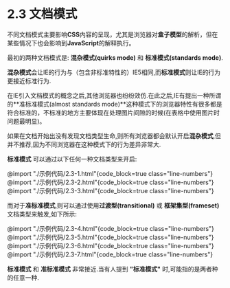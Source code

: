# 2.3 文档模式

不同文档模式主要影响**CSS**内容的呈现，尤其是浏览器对**盒子模型**的解析，但在某些情况下也会影响到**JavaScript**的解释执行。

最初的两种文档模式是: **混杂模式(quirks mode)** 和 **标准模式(standards mode)**.

**混杂模式**会让IE的行为与（包含非标准特性的）IE5相同,而**标准模式**则让IE的行为更接近标准行为.

在IE引入文档模式的概念之后,其他浏览器也纷纷效仿.在此之后,IE有提出一种所谓的**准标准模式(almost standards mode)**这种模式下的浏览器特性有很多都是符合标准的，不标准的地方主要体现在处理图片间隙的时候(在表格中使用图片时问题最明显)。

如果在文档开始出没有发现文档类型生命,则所有浏览器都会默认开启**混杂模式**,但并不推荐,因为不同浏览器在这种模式下的行为差异非常大.

**标准模式** 可以通过以下任何一种文档类型来开启:

@import "./示例代码/2.3-1.html"{code_block=true class="line-numbers"}
@import "./示例代码/2.3-2.html"{code_block=true class="line-numbers"}
@import "./示例代码/2.3-3.html"{code_block=true class="line-numbers"}

而对于**准标准模式**,则可以通过使用**过渡型(transitional)** 或 **框架集型(frameset)** 文档类型来触发,如下所示:

@import "./示例代码/2.3-4.html"{code_block=true class="line-numbers"}
@import "./示例代码/2.3-5.html"{code_block=true class="line-numbers"}
@import "./示例代码/2.3-6.html"{code_block=true class="line-numbers"}
@import "./示例代码/2.3-7.html"{code_block=true class="line-numbers"}

**标准模式** 和 **准标准模式** 非常接近.当有人提到 **"标准模式"** 时,可能指的是两者种的任意一种.

